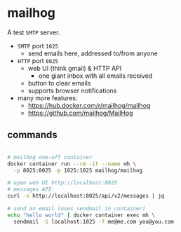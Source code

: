 # mailhog

A test `SMTP` server.

- `SMTP` port `1025`
  - send emails here, addressed to/from anyone
- `HTTP` port `8025`
  - web UI (think gmail) & HTTP API
    - one giant inbox with all emails received
  - button to clear emails
  - supports browser notifications
- many more features:
  - https://hub.docker.com/r/mailhog/mailhog
  - https://github.com/mailhog/MailHog

## commands

```bash

# mailhog one-off container
docker container run --rm -it --name mh \
  -p 8025:8025 -p 1025:1025 mailhog/mailhog

# open web UI http://localhost:8025
# messages API:
curl -s http://localhost:8025/api/v2/messages | jq

# send an email (uses sendmail in container)
echo "hello world" | docker container exec mh \
  sendmail -S localhost:1025 -f me@me.com you@you.com

```
